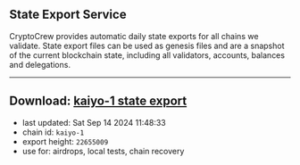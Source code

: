 ## State Export Service
CryptoCrew provides automatic daily state exports for all chains we validate. State export files can be used as genesis files and are a snapshot of the current blockchain state, including all validators, accounts, balances and delegations.

---
**Download: [kaiyo-1 state export](https://dl-eu2.ccvalidators.com/SERVICE/kujira/kaiyo-1_export_22655009.json)**
---

- last updated: Sat Sep 14 2024 11:48:33
- chain id: `kaiyo-1`
- export height: `22655009`
- use for: airdrops, local tests, chain recovery
